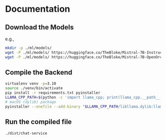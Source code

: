 # Documentation

## Download the Models

e.g.,

```bash
mkdir -p ./ml/models/
wget -P ./ml/models/ https://huggingface.co/TheBloke/Mistral-7B-Instruct-v0.1-GGUF/resolve/main/mistral-7b-instruct-v0.1.Q5_0.gguf
wget -P ./ml/models/ https://huggingface.co/TheBloke/Mistral-7B-OpenOrca-GGUF/resolve/main/mistral-7b-openorca.Q5_K_S.gguf
```

## Compile the Backend

```bash
virtualenv venv -p=3.10
source ./venv/bin/activate
pip install -r requirements.txt pyinstaller
LLAMA_CPP_PATH=$(python -c 'import llama_cpp; print(llama_cpp.__path__[0])')
# macOS (dylib) package
pyinstaller --onefile --add-binary "$LLAMA_CPP_PATH/libllama.dylib:llama_cpp" --name=chat-service --paths ./venv/lib/python3.10/site-packages main.py
```

## Run the compiled file

```bash
./dist/chat-service
```
